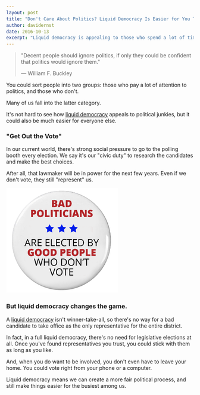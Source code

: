 ```yaml
---
layout: post
title: "Don't Care About Politics? Liquid Democracy Is Easier for You Too"
author: davidernst
date: 2016-10-13
excerpt: "Liquid democracy is appealing to those who spend a lot of time following politics, but it’s also easier for those who aren’t all that involved."
---
```


> "Decent people should ignore politics, if only they could be confident that politics would ignore them."
>
> — William F. Buckley

You could sort people into two groups: those who pay a lot of attention to politics, and those who don't.

Many of us fall into the latter category.

It's not hard to see how [liquid democracy](/2016/09/21/what-is-liquid-democracy/) appeals to political junkies, but it could also be much easier for everyone else.

### "Get Out the Vote"

In our current world, there's strong social pressure to go to the polling booth every election. We say it's our "civic duty" to research the candidates and make the best choices.

After all, that lawmaker will be in power for the next few years. Even if we don't vote, they still "represent" us.

<img src="/assets/article_images/2016-10-13-dont-care-about-politics/bad-politicians-elected-by-not-voting.png" alt="Our current notion of &quot;civic duty&quot;" width="300" />

### But liquid democracy changes the game.

A [liquid democracy](/2016/09/21/what-is-liquid-democracy/) isn't winner-take-all, so there's no way for a bad candidate to take office as the only representative for the entire district.

In fact, in a full liquid democracy, there's no need for legislative elections at all. Once you've found representatives you trust, you could stick with them as long as you like.

And, when you do want to be involved, you don't even have to leave your home. You could vote right from your phone or a computer.

Liquid democracy means we can create a more fair political process, and still make things easier for the busiest among us.
